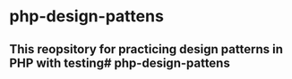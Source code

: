 # php-design-pattens

## This reopsitory for practicing design patterns in PHP with testing# php-design-pattens

